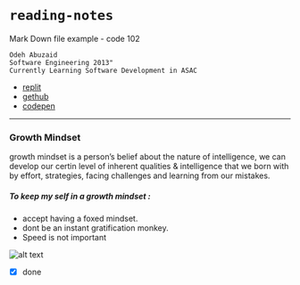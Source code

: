 # `reading-notes`
 Mark Down file example - code 102 

    Odeh Abuzaid 
    Software Engineering 2013"
    Currently Learning Software Development in ASAC 
  - [replit](https://replit.com/@OAbuzaid)
  - [gethub](https://github.com/odehabuzaid)
  - [codepen](https://codepen.io/odehabuzaid) 
---


### **Growth Mindset**
growth mindset is a person’s belief about the nature of intelligence,
we can develop our certin level of inherent qualities & intelligence that we born with 
by effort, strategies, facing challenges and learning from our mistakes.
##### To keep my self in a growth mindset :

- accept having a foxed mindset.
- dont be an instant gratification monkey.
- Speed is not important

![alt text](https://i2.wp.com/atlassianblog.wpengine.com/wp-content/uploads/NewGrowthMindset2.png)
- [x] done
